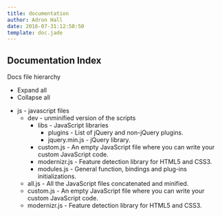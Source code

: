 ```yaml
---
title: documentation
author: Adron Hall
date: 2016-07-31:12:50:50
template: doc.jade
---
```

## Documentation Index

<div class="file-tree">
    <div class="file-tree-title"> Docs file hierarchy
        <ul class="file-tree-buttons">
            <li class="js-expand">
                <i class="fa fa-plus"></i> Expand all</li>
            <li class="js-collapse">
                <i class="fa fa-minus"></i> Collapse all</li>
        </ul>
    </div>
    <ul class="file-tree-list js-file-tree" data-expanded="">
        <li class="is-folder">js -
            <span class="file-tree-description">javascript files</span>
            <ul>
                <li class="is-folder">dev -
                    <span class="file-tree-description">unminified version of the scripts</span>
                    <ul>
                        <li class="is-folder">libs -
                            <span class="file-tree-description">JavaScript libraries</span>
                            <ul>
                                <li class="is-folder">plugins -
                                    <span class="file-tree-description">List of jQuery and non-jQuery plugins.</span>
                                </li>
                                <li class="is-file">jquery.min.js -
                                    <span class="file-tree-description">jQuery library.</span>
                                </li>
                            </ul>
                        </li>
                        <li class="is-file">custom.js -
                            <span class="file-tree-description">An empty JavaScript file where you can write your custom JavaScript code.</span>
                        </li>
                        <li class="is-file">modernizr.js -
                            <span class="file-tree-description">Feature detection library for HTML5 and CSS3.</span>
                        </li>
                        <li class="is-file">modules.js -
                            <span class="file-tree-description">General function, bindings and plug-ins initializations.</span>
                        </li>
                    </ul>
                </li>
                <li class="is-file">all.js -
                    <span class="file-tree-description">All the JavaScript files concatenated and minified.</span>
                </li>
                <li class="is-file">custom.js -
                    <span class="file-tree-description">An empty JavaScript file where you can write your custom JavaScript code.</span>
                </li>
                <li class="is-file">modernizr.js -
                    <span class="file-tree-description">Feature detection library for HTML5 and CSS3.</span>
                </li>
            </ul>
        </li>
    </ul>
</div>
